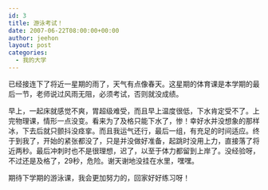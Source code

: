 ```yaml
---
id: 3
title: 游泳考试！
date: 2007-06-22T08:00:00+00:00
author: jeehon
layout: post
categories:
  - 我的大学
---
```

已经接连下了将近一星期的雨了，天气有点像春天。这星期的体育课是本学期的最后一节，老师说过风雨无阻，必须考试，否则就没成绩。
    
早上，一起床就感觉不爽，胃超级难受，而且早上温度很低，下水肯定受不了。上完物理课，情形一点没变。看来为了及格只能下水了，惨！幸好水并没想象的那样冰，下去后就只颤抖没痉挛。而且我运气还行，最后一组，有充足的时间适应。终于到我了，开始的紧张都没了，只是并没做好准备，起跳时没用上力，直接落了将近两秒。最后冲刺时也不是很理想，迟了，以至于体力都留到上岸了。没经验呀，不过还是及格了，29秒，危险。谢天谢地没挂在水里，嘿嘿。
    
期待下学期的游泳课，我会更加努力的，回家好好练习呀！